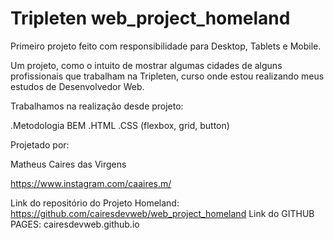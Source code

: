 # Tripleten web_project_homeland
Primeiro projeto feito com responsibilidade para Desktop, Tablets e Mobile.

Um projeto, como o intuito de mostrar algumas cidades de alguns profissionais que trabalham na Tripleten, curso onde estou realizando meus estudos de Desenvolvedor Web.

Trabalhamos na realização desde projeto: 

.Metodologia BEM
.HTML
.CSS (flexbox, grid, button)

Projetado por: 

Matheus Caires das Virgens

https://www.instagram.com/caaires.m/

Link do repositório do Projeto Homeland: https://github.com/cairesdevweb/web_project_homeland
Link do GITHUB PAGES: cairesdevweb.github.io
